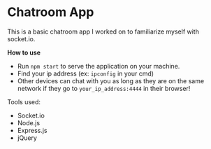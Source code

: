 # Chatroom App
This is a basic chatroom app I worked on to familiarize myself with socket.io.


**How to use**
- Run `npm start` to serve the application on your machine.
- Find your ip address (ex: `ipconfig` in your cmd)
- Other devices can chat with you as long as they are on the same network if they go to `your_ip_address:4444` in their browser!

Tools used:
- Socket.io
- Node.js
- Express.js
- jQuery
